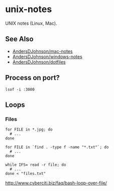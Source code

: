 # unix-notes
UNIX notes (Linux, Mac).

## See Also
* [AndersDJohnson/mac-notes][mac-notes]
* [AndersDJohnson/windows-notes][windows-notes]
* [AndersDJohnson/dotfiles](https://github.com/AndersDJohnson/dotfiles)

## Process on port?
```
lsof -i :3000
```

## Loops

### Files

```
for FILE in *.jpg; do
  # ...
done
```

```
for FILE in `find . -type f -name "*.txt"`; do
  # ...
done
```

```
while IFS= read -r file; do
  # ...
done < "files.txt"
```

http://www.cyberciti.biz/faq/bash-loop-over-file/



[mac-notes]: https://github.com/AndersDJohnson/mac-notes
[windows-notes]: https://github.com/AndersDJohnson/windows-notes
